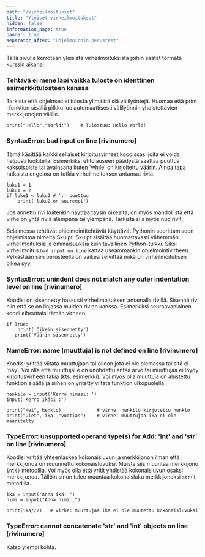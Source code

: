 ```yaml
---
path: "/virheilmoitukset"
title: "Yleiset virheilmoitukset"
hidden: false
information_page: true
banner: true
separator_after: "Ohjelmoinnin perusteet"
---
```


Tällä sivulla kerrotaan yleisistä virheilmoituksista joihin saatat törmätä kurssin aikana.

### Tehtävä ei mene läpi vaikka tuloste on identtinen esimerkkitulosteen kanssa

Tarkista että ohjelmasi ei tulosta ylimääräisiä välilyöntejä. Huomaa että print -funktion sisällä pilkku luo automaattisesti välilyönnin yhdistettävien merkkijonojen välille.

    print("Hello","World!")    # Tulostuu: Hello World!

### SyntaxError: bad input on line [rivinumero]

Tämä käsittää kaikki sellaiset kirjoitusvirheet koodissasi joita ei voida helposti luokitella. Esimerkiksi ehtolauseen päädystä saattaa puuttua kaksoispiste tai avainsana kuten 'while' on kirjoitettu väärin. Ainoa tapa ratkaista ongelma on tutkia virheilmoituksen antamaa riviä.

    luku1 = 1
    luku1 = 2
    if luku1 < luku2 # ':' puuttuu
        print('luku2 on suurempi')

Jos annettu rivi kuitenkin näyttää täysin oikealta, on myös mahdollista että virhe on yhtä riviä alempana tai ylempänä. Tarkista siis myös nuo rivit.

<notice>Selaimessa tehtävät ohjelmointitehtävät käyttävät Pythonin suorittamiseen ohjelmistoa nimeltä Skulpt. Skulpt sisältää huomattavasti vähemmän virheilmoituksia ja ominaisuuksia kuin tavallinen Python-tulkki. Siksi virheilmoitus `bad input on line` kattaa useammankin ohjelmointivirheen. Pelkästään sen perusteella on vaikea selvittää mikä on virheilmoituksen oikea syy.</notice>

### SyntaxError: unindent does not match any outer indentation level on line [rivinumero]

Koodisi on sisennetty hassusti virheilmoituksen antamalla rivillä. Sisennä rivi niin että se on linjassa muiden rivien kanssa.
Esimerkiksi seuraavanlainen koodi aiheuttaisi tämän virheen.

    if True:
        print('Oikein sisennetty')
       print('Väärin sisennetty')


### NameError: name [muuttuja] is not defined on line [rivinumero]

Koodisi yrittää viitata muuttujaan tai olioon jota ei ole olemassa tai sitä ei 'näy'. Voi olla että muuttujalle on unohdettu antaa arvo tai muuttujaa ei löydy kirjoitusvirheen takia (kts. esimerkki). Voi myös olla muuttuja on alustettu funktion sisällä ja siihen on yritetty viitata funktion ulkopuolella.

    henkilo = input('Kerro nimesi: ')
    input('Kerro ikäsi :')

    print("Hei", henklo)             # virhe: henkilo kirjotettu henklo
    print("Olet", ika, "vuotias")    # virhe: muuttujaa ika ei ole määritelty

### TypeError: unsupported operand type(s) for Add: 'int' and 'str' on line [rivinumero]

Koodisi yrittää yhteenlaskea kokonaisluvun ja merkkijonon ilman että merkkijonoa on muunnettu kokonaisluvuksi. Muista siis muuntaa merkkijono `int()` metodilla. Voi myös olla että yritit yhdistää kokonaisluvun osaksi merkkijonoa. Tällöin sinun tulee muuntaa kokonaisluku merkkijonoksi `str()` metodilla.


    ika = input("Anna ikä: ")
    nimi = input("Anna nimi: ")

    print(ika//2)   # virhe: muuttujaa ika ei ole muutettu kokonaisluvuksi

### TypeError: cannot concatenate 'str' and 'int' objects on line [rivinumero]

Katso ylempi kohta.
